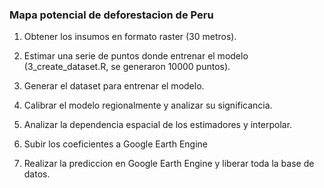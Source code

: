 ### Mapa potencial de deforestacion de Peru

1. Obtener los insumos en formato raster (30 metros).

2. Estimar una serie de puntos donde entrenar el modelo (3_create_dataset.R, se generaron 10000 puntos).

3. Generar el dataset para entrenar el modelo.

4. Calibrar el modelo regionalmente y analizar su significancia.

5. Analizar la dependencia espacial de los estimadores y interpolar.

6. Subir los coeficientes a Google Earth Engine

7. Realizar la prediccion en Google Earth Engine y liberar toda la base de datos.
